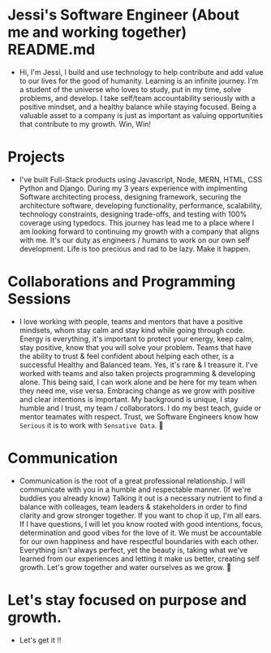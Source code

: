 # Jessi's Software Engineer (About me and working together) README.md    

- Hi, I'm Jessi, I build and use technology to help contribute and add value to our lives for the good of humanity. Learning is an infinite journey. I'm a student of the universe who loves to study, put in my time, solve problems, and develop. I take self/team accountability seriously with a positive mindset, and a healthy balance while staying focused. Being a valuable asset to a company is just as important as valuing opportunities that contribute to my growth. Win, Win!

# Projects

- I've built Full-Stack products using Javascript, Node, MERN, HTML, CSS Python and Django. During my 3 years experience with implmenting Software architecting process, designing framework, securing the architecture software, developing functionality, performance, scalability, technology constraints, designing trade-offs, and testing with 100% coverage using typedocs. This journey has lead me to a place where I am looking forward to continuing my growth with a company that aligns with me. It's our duty as engineers / humans to work on our own self development. Life is too precious and rad to be lazy. Make it happen. 
  
# Collaborations and Programming Sessions

- I love working with people, teams and mentors that have a positive mindsets, whom stay calm and stay kind while going through code. Energy is everything, it's important to protect your energy, keep calm, stay positive, know that you will solve your problem. Teams that have the ability to trust & feel confident about helping each other, is a successful Healthy and Balanced team. Yes, it's rare & I treasure it. I've worked with teams and also taken projects programming & developing alone. This being said, I can work alone and be here for my team when they need me, vise versa. Embracing change as we grow with positive and clear intentions is important. My background is unique, I stay humble and I trust, my team / collaborators. I do my best teach, guide or mentor teamates with respect. Trust, we Software Engineers know how `Serious` it is to work with `Sensative Data`. 💯 
 

# Communication

- Communication is the root of a great professional relationship. I will communicate with you in a humble and respectable manner. (If we're buddies you already know) Talking it out is a necessary nutrient to find a balance with colleages, team leaders & stakeholders in order to find clarity and grow stronger together. If you want to chop it up, I'm all ears. If I have questions, I will let you know rooted with good intentions, focus, determination and good vibes for the love of it. We must be accountable for our own happiness and have respectful boundaries with each other. Everything isn't always perfect, yet the beauty is, taking what we've learned from our experiences and letting it make us better, creating self growth. Let's grow together and water ourselves as we grow. 🌱 

# Let's stay focused on purpose and growth. 

* Let's get it !!


